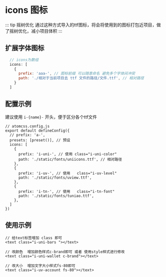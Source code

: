 # icons 图标
::: tip 摇树优化
通过这种方式导入的ttf图标，将会将使用到的图标打包近项目，做了摇树优化，减小项目体积
:::


## 扩展字体图标

```js
  // icons为数组
  icons: [
    {
      prefix: 'aaa-', // 图标前缀 可以随意命名 避免多个字体间冲突
      path: './相对于当前项目去 ttf 文件的路径/文件.ttf', // 相对路径
    }
  ]
```

## 配置示例
建议使用 `i-{name}-` 开头，便于区分各个ttf文件

```js{5-18}
// atomcss.config.js
export default defineConfig({
  // prefix: 'a-',
  presets: [preset()], // 预设
  icons: [
    {
      prefix: 'i-uni-', // 使用 class="i-uni-color"
      path: './static/fonts/uniicons.ttf', // 相对路径
    },
    {
      prefix: 'i-uv-', // 使用   class="i-uv-level"
      path: './static/fonts/uview.ttf',
    },
    {
      prefix: 'i-tn-', // 使用   class="i-tn-font"
      path: './static/fonts/tuniao.ttf',
    },
  ]
})
```

## 使用示例
```vue
// 给text标签增加 class 即可
<text class="i-uni-bars "></text>

// 改颜色  增加颜色样式c-brand即可 或者 使用style样式进行修改
<text class="i-uni-wallet c-brand"></text>

// 改大小  增加文字大小样式fs-80即可
<text class="i-uv-account fs-80"></text>
```